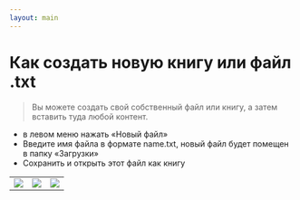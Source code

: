 ```yaml
---
layout: main
---
```


# Как создать новую книгу или файл .txt

> Вы можете создать свой собственный файл или книгу, а затем вставить туда любой контент.

* в левом меню нажать «Новый файл»
* Введите имя файла в формате name.txt, новый файл будет помещен в папку «Загрузки»
* Сохранить и открыть этот файл как книгу


||||
|-|-|-|
|![](1.jpg)|![](2.jpg)|![](3.jpg)|

